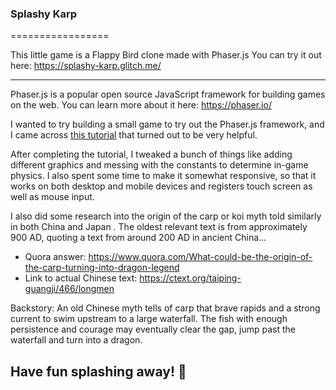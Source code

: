 ### Splashy Karp
=================

This little game is a Flappy Bird clone made with Phaser.js
You can try it out here: https://splashy-karp.glitch.me/

------------
Phaser.js is a popular open source JavaScript framework for building games on the web. You can learn more about it here: https://phaser.io/

I wanted to try building a small game to try out the Phaser.js framework, and I came across [this tutorial](http://www.lessmilk.com/tutorial/flappy-bird-phaser-1) that turned out to be very helpful. 

After completing the tutorial, I tweaked a bunch of things like adding different graphics and messing with the constants to determine in-game physics. I also spent some time to make it somewhat responsive, so that it works on both desktop and mobile devices and registers touch screen as well as mouse input. 

I also did some research into the origin of the carp or koi myth told similarly in both China and Japan . The oldest relevant text is from approximately 900 AD, quoting a text from around 200 AD in ancient China...
- Quora answer: https://www.quora.com/What-could-be-the-origin-of-the-carp-turning-into-dragon-legend
- Link to actual Chinese text: https://ctext.org/taiping-guangji/466/longmen

Backstory: An old Chinese myth tells of carp that brave rapids and a strong current to swim upstream to a large waterfall. The fish with enough persistence and courage may eventually clear the gap, jump past the waterfall and turn into a dragon. 

Have fun splashing away! 🎏
-------------------


